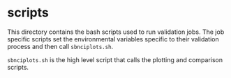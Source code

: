 scripts
=======

This directory contains the bash scripts used to run validation jobs. The job specific scripts
set the environmental variables specific to their validation process and then call `sbnciplots.sh`.

`sbnciplots.sh` is the high level script that calls the plotting and comparison scripts.